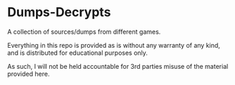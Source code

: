 # Dumps-Decrypts
A collection of sources/dumps from different games.


Everything in this repo is provided as is without any warranty of any kind, and is distributed for educational purposes only.

As such, I will not be held accountable for 3rd parties misuse of the material provided here.


